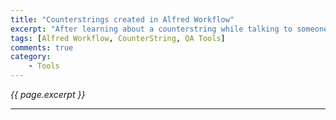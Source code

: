 ```yaml
---
title: "Counterstrings created in Alfred Workflow"
excerpt: "After learning about a counterstring while talking to someone at CAST, I had to make it easier for me to use them."
tags: [Alfred Workflow, CounterString, QA Tools]
comments: true
category:
    - Tools
---
```

<i>{{ page.excerpt }}</i>
<hr />
